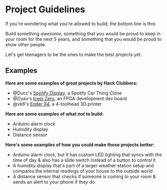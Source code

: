 # Project Guidelines

If you're wondering what you're allowed to build, the bottom line is this:

Build something *awesome*, something that you would be proud to keep in your room for the next 5 years, and something that you would be proud to show other people.

Let's get teenagers to be the ones to make the best projects yet.

## Examples
**Here are some examples of great projects by Hack Clubbers:**

- @Ducc's [Spotify Display](https://github.com/Dongathan-Jong/SpotifyDisplay/), a Spotify Car Thing Clone
- @Cyao's [Icepi Zero](https://github.com/cheyao/icepi-zero), an FPGA development dev board
- @vk6's [Ender X4](https://github.com/ading2210/ender-x4), a 4-toolhead 3D printer

**Here are some examples of what *not* to build:**

- Arduino alarm clock
- Humidity display
- Distance sensor

**Here's some examples of how you could make those projects better:**

- Arduino alarm clock, but it has custom LED lighting that syncs with the time of day & also has a slide switch instead of a button to control it
- A humidity display that's part of a larger weather station setup and compares the internal readings of your house to the outside world 
- A distance sensor that checks if someone is coming to your room & sends an alert to your phone if they do